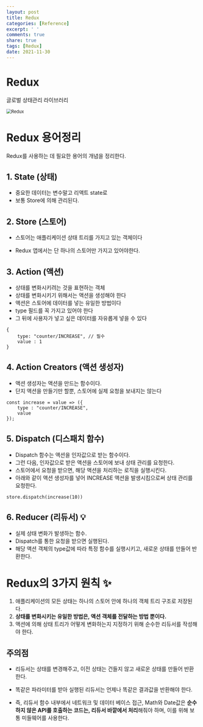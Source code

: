 ```yaml
---
layout: post
title: Redux
categories: [Reference]
excerpt: ' '
comments: true
share: true
tags: [Redux]
date: 2021-11-30
---
```

# Redux

글로벌 상태관리 라이브러리

<img src="https://user-images.githubusercontent.com/70184893/143999258-a29b562e-9ccd-4c1f-8a51-ce0c2dd29b58.png" alt="Redux" style="zoom: 80%;" />

# Redux 용어정리

Redux를 사용하는 데 필요한 용어의 개념을 정리한다.

## 1. State (상태)

- 중요한 데이터는 변수말고 리액트 state로
- 보통 Store에 의해 관리된다.

## 2. Store (스토어)

- 스토어는 애플리케이션 상태 트리를 가지고 있는 객체이다

- Redux 앱에서는 단 하나의 스토어만 가지고 있어야한다.

## 3. Action (액션)

- 상태를 변화시키려는 것을 표현하는 객체
- 상태를 변화시키기 위해서는 액션을 생성해야 한다
- 액션은 스토어에 데이터를 넣는 유일한 방법이다
- type 필드를 꼭 가지고 있어야 한다
- 그 뒤에 사용자가 넣고 싶은 데이터를 자유롭게 넣을 수 있다

```react
{
    type: "counter/INCREASE", // 필수
    value : 1
}
```

## 4. Action Creators (액션 생성자)

- 액션 생성자는 액션을 만드는 함수이다.
- 단지 액션을 만들기만 할뿐, 스토어에 실제 요청을 보내지는 않는다

```react
const increase = value => ({
    type : "counter/INCREASE",
    value
});
```

## 5. Dispatch (디스패치 함수)

- Dispatch 함수는 액션을 인자값으로 받는 함수이다.
- 그런 다음, 인자값으로 받은 액션을 스토어에 보내 상태 관리를 요청한다.
- 스토어에서 요청을 받으면, 해당 액션을 처리하는 로직을 실행시킨다.
- 아래와 같이 액션 생성자를 넣어 INCREASE 액션을 발생시킴으로써 상태 관리를 요청한다.

```react
store.dispatch(increase(10))
```

## 6. Reducer (리듀서) 💡

- 실제 상태 변화가 발생하는 함수.
- Dispatch를 통한 요청을 받으면 실행된다.
- 해당 액션 객체의 type값에 따라 특정 함수를 실행시키고, 새로운 상태를 만들어 반환한다.

# Redux의 3가지 원칙 ✨

1. 애플리케이션의 모든 상태는 하나의 스토어 안에 하나의 객체 트리 구조로 저장된다.
2. **상태를 변화시키는 유일한 방법은, 액션 객체를 전달하는 방법 뿐이다.**
3. 액션에 의해 상태 트리가 어떻게 변화하는지 지정하기 위해 순수한 리듀서를 작성해야 한다.

## 주의점 

- 리듀서는 상태를 변경해주고, 이전 상태는 건들지 않고 새로운 상태를 만들어 반환한다.

- 똑같은 파라미터를 받아 실행된 리듀서는 언제나 똑같은 결과값을 반환해야 한다.

- 즉, 리듀서 함수 내부에서 네트워크 및 데이터 베이스 접근, Math와 Date값은 **순수하지 않은 API를 호출하는 코드는, 리듀서 바깥에서 처리**해줘야 하며, 이를 위해 보통 미들웨어를 사용한다.

